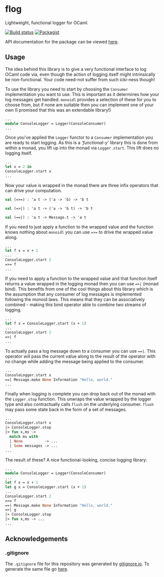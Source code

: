 # flog

Lightweight, functional logger for OCaml.

[![Build status](https://ci.appveyor.com/api/projects/status/00kimknfcl7m369g/branch/master?svg=true)](https://ci.appveyor.com/project/m-harrison/monoidl/branch/master) [![Packagist](https://img.shields.io/packagist/l/doctrine/orm.svg)](https://github.com/m-harrison/monoidl/blob/master/LICENSE.md)

API documentation for the package can be viewed [here](https://cdn.rawgit.com/m-harrison/monoidl-dev-docs/HEAD/www/index.html).

## Usage

The idea behind this library is to give a very functional interface to log OCaml code via, even though the action of logging itself might intrinsically be non-functional. Your code need-not suffer from such icki-ness though!

To use the library you need to start by choosing the `Consumer` implementation you want to use. This is important as it determines how your log messages get handled. `monoidl` provides a selection of these for you to choose from, but if none are suitable then you can implement one of your own (I promised that this was an extendable library!)

```ocaml
...
module ConsoleLogger = Logger(ConsoleConsumer)
...
```

Once you've applied the `Logger` functor to a `Consumer` implementation you are ready to start logging. As this is a _'functional-y'_ library this is done from within a monad, you lift up into the monad via `Logger.start`. This lift does no logging itself.

```ocaml
...
let x = 2 in
ConsoleLogger.start x
...
```

Now your value is wrapped in the monad there are three infix operators that can drive your computation.

```ocaml
val (=>=) : 'a t -> ('a -> 'b) -> 'b t

val (=>|) : 'a t -> ('a -> 'b t) -> 'b t

val (==|) : 'a t -> Message.t -> 'a t
```

If you need to just apply a function to the wrapped value and the function knows nothing about `monoidl` you can use `=>=` to drive the wrapped value along.

```ocaml
...
let f x = x + 1
...
ConsoleLogger.start 2
=>= f
...
```

If you need to apply a function to the wrapped value and that function itself returns a value wrapped in the logging monad then you can use `=>|` (monad bind). This benefits from one of the cool things about this library which is the assumption that any consumer of log messages is implemented following the monoid laws. This means that they can be associatively combined - making this bind operator able to combine two streams of logging.

```ocaml
...
let f x = ConsoleLogger.start (x + 1)
...
ConsoleLogger.start 2
=>| f
...
```

To actually pass a log message down to a consumer you can use `==|`. This operator will pass the current value along to the result of the operator with no change while adding the message being applied to the consumer.

```ocaml
...
ConsoleLogger.start x
==| Message.make None Information "Hello, world."
...
```

Finally when logging is complete you can drop back out of the monad with the `Logger.stop` function. This unwraps the value wrapped by the logger type and also contractually calls `flush` on the underlying consumer. `flush` may pass some state back in the form of a set of messages.

```ocaml
...
ConsoleLogger.start x
|> ConsoleLogger.stop
|> fun x,ms ->
  match ms with
  | None          -> ...
  | Some messages -> ...
...
```

The result of these? A nice functional-looking, concise logging library:

```ocaml
...
module ConsoleLogger = Logger(ConsoleConsumer)
...
let f x = x + 1
let g x = ConsoleLogger.start (x + 1)
...
ConsoleLogger.start 2
=>= f
==| Message.make None Information "Hello, world."
=>| g
|> ConsoleLogger.stop
|> fun x,ms -> ...
...
```

## Acknowledgements

### .gitignore

The `.gitignore` file for this repository was generated by [gitignore.io](https://www.gitignore.io/). To generate the same file go [here](https://www.gitignore.io/api/ocaml).
